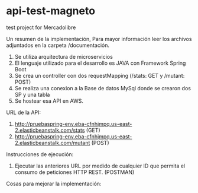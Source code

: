 # api-test-magneto
test project for Mercadolibre

Un resumen de la implementación, Para mayor información leer los archivos adjuntados en la carpeta /documentación.
1) Se utiliza arquitectura de microservicios 
2) El lenguaje utilizado para el desarrollo es JAVA con Framework Spring Boot
3) Se crea un controller con dos requestMapping (/stats: GET y /mutant: POST)
4) Se realiza una conexion a la Base de datos MySql donde se crearon dos SP y una tabla
5) Se hostear esa API en AWS.

URL de la API:
1) http://pruebaspring-env.eba-cfnhjmpq.us-east-2.elasticbeanstalk.com/stats (GET)
2) http://pruebaspring-env.eba-cfnhjmpq.us-east-2.elasticbeanstalk.com/mutant (POST)

Instrucciones de ejecución:
1) Ejecutar las anteriores URL por medido de cualquier ID que permita el consumo de peticiones HTTP REST. (POSTMAN)

Cosas para mejorar la implementación:


